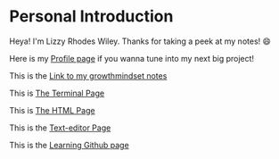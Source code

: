 # Personal Introduction
Heya! I'm Lizzy Rhodes Wiley. Thanks for taking a peek at my notes! 😄

Here is my [Profile page](https://github.com/Lizzyrho21) if you wanna tune into my next big project! 

This is the [Link to my growthmindset notes](/Reading-notes/Growthmindset)

This is [The Terminal Page](/Reading-notes/Terminal)

This is [The HTML Page](/Reading-notes/HTML)

This is the [Text-editor Page](/Reading-notes/Text-editor)

This is the [Learning Github page](/Reading-notes/Learning-git)